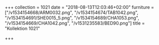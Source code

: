 +++
collection = 1021
date = "2018-08-13T12:03:46+02:00"
furniture = ["/v1534154668/ARM0032.png", "/v1534154674/TAB1042.png", "/v1534154691/SHE0015_5.png", "/v1534154689/CHA1053.png", "/v1534154669/CHA1042.png", "/v1531235583/BED90.png"]
title = "Kollektion 1021"

+++

